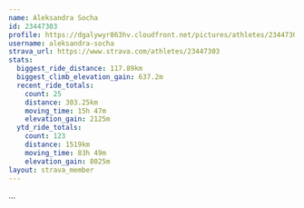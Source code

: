 ```yaml
---
name: Aleksandra Socha
id: 23447303
profile: https://dgalywyr863hv.cloudfront.net/pictures/athletes/23447303/14745546/4/large.jpg
username: aleksandra-socha
strava_url: https://www.strava.com/athletes/23447303
stats:
  biggest_ride_distance: 117.89km
  biggest_climb_elevation_gain: 637.2m
  recent_ride_totals:
    count: 25
    distance: 303.25km
    moving_time: 15h 47m
    elevation_gain: 2125m
  ytd_ride_totals:
    count: 123
    distance: 1519km
    moving_time: 83h 49m
    elevation_gain: 8025m
layout: strava_member
--- 
```

...
